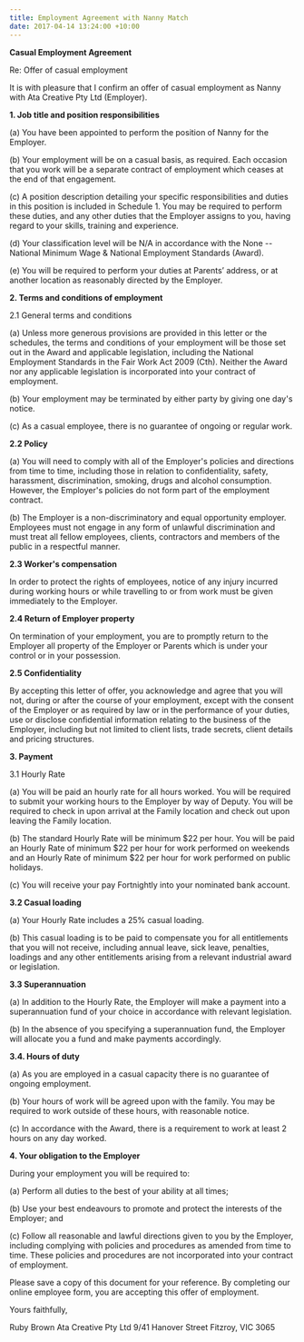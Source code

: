 ```yaml
---
title: Employment Agreement with Nanny Match
date: 2017-04-14 13:24:00 +10:00
---
```


**Casual Employment Agreement**

Re: Offer of casual employment

It is with pleasure that I confirm an offer of casual employment as Nanny with Ata Creative Pty Ltd (Employer).

**1. Job title and position responsibilities**

(a) You have been appointed to perform the position of Nanny for the Employer.

(b) Your employment will be on a casual basis, as required. Each occasion that you work will be a separate contract of employment which ceases at the end of that engagement.

(c) A position description detailing your specific responsibilities and duties in this position is included in Schedule 1. You may be required to perform these duties, and any other duties that the Employer assigns to you, having regard to your skills, training and experience.

(d) Your classification level will be N/A in accordance with the None -- National Minimum Wage & National Employment Standards (Award).

(e) You will be required to perform your duties at Parents’ address, or at another location as reasonably directed by the Employer.


**2. Terms and conditions of employment**

2.1 General terms and conditions

(a) Unless more generous provisions are provided in this letter or the schedules, the terms and conditions of your employment will be those set out in the Award and applicable legislation, including the National Employment Standards in the Fair Work Act 2009 (Cth). Neither the Award nor any applicable legislation is incorporated into your contract of employment.

(b) Your employment may be terminated by either party by giving one day's notice.

(c) As a casual employee, there is no guarantee of ongoing or regular work.

**2.2 Policy**

(a) You will need to comply with all of the Employer's policies and directions from time to time, including those in relation to confidentiality, safety, harassment, discrimination, smoking, drugs and alcohol consumption. However, the Employer's policies do not form part of the employment contract.

(b) The Employer is a non-discriminatory and equal opportunity employer. Employees must not engage in any form of unlawful discrimination and must treat all fellow employees, clients, contractors and members of the public in a respectful manner.

**2.3 Worker's compensation**

In order to protect the rights of employees, notice of any injury incurred during working hours or while travelling to or from work must be given immediately to the Employer.

**2.4 Return of Employer property**

On termination of your employment, you are to promptly return to the Employer all property of the Employer or Parents which is under your control or in your possession.

**2.5 Confidentiality**

By accepting this letter of offer, you acknowledge and agree that you will not, during or after the course of your employment, except with the consent of the Employer or as required by law or in the performance of your duties, use or disclose confidential information relating to the business of the Employer, including but not limited to client lists, trade secrets, client details and pricing structures.


**3. Payment**

3.1 Hourly Rate

(a) You will be paid an hourly rate for all hours worked. You will be required to submit your working hours to the Employer by way of Deputy. You will be required to check in upon arrival at the Family location and check out upon leaving the Family location. 

(b) The standard Hourly Rate will be minimum $22 per hour. You will be paid an Hourly Rate of minimum $22 per hour for work performed on weekends and an Hourly Rate of minimum $22 per hour for work performed on public holidays.

(c) You will receive your pay Fortnightly into your nominated bank account.


**3.2 Casual loading**

(a) Your Hourly Rate includes a 25% casual loading.

(b) This casual loading is to be paid to compensate you for all entitlements that you will not receive, including annual leave, sick leave, penalties, loadings and any other entitlements arising from a relevant industrial award or legislation.


**3.3 Superannuation**

(a) In addition to the Hourly Rate, the Employer will make a payment into a superannuation fund of your choice in accordance with relevant legislation.

(b) In the absence of you specifying a superannuation fund, the Employer will allocate you a fund and make payments accordingly.


**3.4. Hours of duty**

(a) As you are employed in a casual capacity there is no guarantee of ongoing employment.

(b) Your hours of work will be agreed upon with the family. You may be required to work outside of these hours, with reasonable notice.

(c) In accordance with the Award, there is a requirement to work at least 2 hours on any day worked.


**4. Your obligation to the Employer**

During your employment you will be required to:

(a) Perform all duties to the best of your ability at all times;

(b) Use your best endeavours to promote and protect the interests of the Employer; and

(c) Follow all reasonable and lawful directions given to you by the Employer, including complying with policies and procedures as amended from time to time. These policies and procedures are not incorporated into your contract of employment.

Please save a copy of this document for your reference. By completing our online employee form, you are accepting this offer of employment.

Yours faithfully,

Ruby Brown
Ata Creative Pty Ltd
9/41 Hanover Street
Fitzroy, VIC 3065



